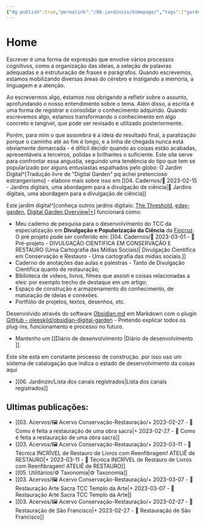 ```yaml
---
{"dg-publish":true,"permalink":"/06-jardinzin/homepage/","tags":["gardenEntry"],"created":"2023-03-03T09:04:52.499-03:00","updated":"2023-03-15T16:26:08.106-03:00"}
---
```



# Home


Escrever é uma forma de expressão que envolve vários processos cognitivos, como a organização das ideias, a seleção de palavras adequadas e a estruturação de frases e parágrafos. Quando escrevemos, estamos mobilizando diversas áreas do cérebro e instigando a memória, a linguagem e a atenção.<br>

Ao escrevermos algo, estamos nos obrigando a refletir sobre o assunto, aprofundando o nosso entendimento sobre o tema. Além disso, a escrita é uma forma de registrar e consolidar o conhecimento adquirido. Quando escrevemos algo, estamos transformando o conhecimento em algo concreto e tangível, que pode ser revisado e utilizado posteriormente.<br>

Porém, para mim o que assombra é a ideia do resultado final, a paralização porque o caminho até ao fim é longo, e a linha de chegada nunca está obviamente demarcada - é difícil decidir quando as coisas estão acabadas, apresentáveis a terceiros, polidas e brilhantes o suficiente. Este site serve para confrontar essa angustia, seguindo uma tendência do tipo que tem se popularizado por alguns entusiastas espalhados pelo globo: O Jardim Digital^[Tradução livre de "Digital Garden" pq achei pretencioso estrangeirismo] - elaboro mais sobre isso em [[04. Cadernos/🌱️ 2023-02-15 - Jardins digitais, uma abordagem para a divulgação de ciência\|🌱️ Jardins digitais, uma abordagem para a divulgação de ciência]] <br>

Este jardim digital^[conheça outros jardins digitais: [The Threshold](https://hermitage.utsob.me), [edav-garden](https://edav-garden.netlify.app/), [Digital Garden Overview|+](https://dg-docs.ole.dev)] funcionará como:
- Meu caderno de pesquisa para o desenvolvimento do TCC da especialização em **Divulgação e Popularização da Ciência** da [Fiocruz](https://portal.fiocruz.br). O pré projeto pode ser conferido em: [[04. Cadernos/🌲️ 2023-03-01 - 📝️ Pré-projeto - DIVULGAÇÃO CIENTIFICA EM CONSERVAÇÃO E RESTAURO (Uma Cartografia das Mídias Sociais)\| Divulgação Cientifica em Conservação e Restauro - Uma cartografia das midias sociais.]]<br>
- Caderno de anotações das aulas e palestras - Tanto de Divulgação Cientifica quanto de restauração;
- Biblioteca de videos, livros, filmes que assisti e coisas relacionadas a eles: por exemplo trecho de destaque em um artigo;
- Espaço de construção e armazenamento do conhecimento, de maturação de ideias e conexões.
- Portfólio de projetos, textos, desenhos, etc.


Desenvolvido através do software [Obsidian.md](https://obsidian.md) em Markdown com o plugin [GitHub - oleeskild/obsidian-digital-garden](https://github.com/oleeskild/obsidian-digital-garden) - Pretendo explicar todos os plug-ins, funcionamento e processo no futuro. 
- Mantenho um [[Diário de desenvolvimento \|Diário de desenvolvimento ]].


Este site está em constante processo de construção. por isso uso um sistema de catalogação que indica o estado de desenvolvimento da coisas aqui 

- [[06. Jardinzin/Lista dos canais registrados\|Lista dos canais registrados]]


## Ultimas publicações:
- [[03. Acervos/🖼️ Acervo Conservação-Restauração/+ 2023-02-27   -  🎥️ Como é feita a restauração de uma obra sacra\|+ 2023-02-27   -  🎥️ Como é feita a restauração de uma obra sacra]]
- [[03. Acervos/🖼️ Acervo Conservação-Restauração/+ 2023-03-11   -  🎥️ Técnica INCRÍVEL de Restauro de Livros com Reenfibragem!  ATELIÊ de RESTAURO\|+ 2023-03-11   -  🎥️ Técnica INCRÍVEL de Restauro de Livros com Reenfibragem!  ATELIÊ de RESTAURO]]
- [[05. Utilitários/⚙️ Taxonomia\|⚙️ Taxonomia]]
- [[03. Acervos/🖼️ Acervo Conservação-Restauração/+ 2023-03-07   -  🎥️ Restauração Arte Sacra TCC Templo da Arte\|+ 2023-03-07   -  🎥️ Restauração Arte Sacra TCC Templo da Arte]]
- [[03. Acervos/🖼️ Acervo Conservação-Restauração/+ 2023-02-27   -  🎥️ Restauração de São Francisco\|+ 2023-02-27   -  🎥️ Restauração de São Francisco]]



